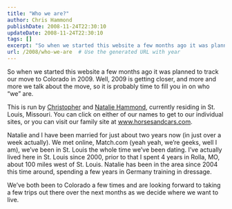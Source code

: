 ```yaml
---
title: "Who we are?"
author: Chris Hammond
publishDate: 2008-11-24T22:30:10
updateDate: 2008-11-24T22:30:10
tags: []
excerpt: "So when we started this website a few months ago it was planned to track our move to Colorado in 2009. Well, 2009 is getting closer, and more and more we talk about the move, so it is probably time to fill you in on who “we” are.  This is run by Christopher and Natalie Hammond, currently residing in St. Louis, Missouri. You can click on either of our names to get to our individual sites, or you can visit our family site at www.horsesandcars.com.  Natalie and I have been married for just about two years now (in just over a week actually). We met online, Match.com (yeah yeah, we’re geeks, well I am), we’ve been in St. Louis the whole time we’ve been dating. I’ve actually lived here in St. Louis since 2000, prior to that I spent 4 years in Rolla, MO, about 100 miles west of St. Louis. Natalie has been in the area since 2004 this time around, spending a few years in Germany training in dressage.   We’ve both been to Colorado a few times and are looking forward to taking a few trips out there over the next months as we decide where we want to live."
url: /2008/who-we-are  # Use the generated URL with year
---
```

<p>So when we started this website a few months ago it was planned to track our move to Colorado in 2009. Well, 2009 is getting closer, and more and more we talk about the move, so it is probably time to fill you in on who “we” are.</p>  <p>This is run by <a href="https://www.chrishammond.com/" target="_blank">Christopher</a> and <a href="https://www.nataliehammond.com/" target="_blank">Natalie Hammond</a>, currently residing in St. Louis, Missouri. You can click on either of our names to get to our individual sites, or you can visit our family site at <a href="https://www.horsesandcars.com">www.horsesandcars.com</a>.</p>  <p>Natalie and I have been married for just about two years now (in just over a week actually). We met online, Match.com (yeah yeah, we’re geeks, well I am), we’ve been in St. Louis the whole time we’ve been dating. I’ve actually lived here in St. Louis since 2000, prior to that I spent 4 years in Rolla, MO, about 100 miles west of St. Louis. Natalie has been in the area since 2004 this time around, spending a few years in Germany training in dressage. </p>  <p>We’ve both been to Colorado a few times and are looking forward to taking a few trips out there over the next months as we decide where we want to live.</p>
